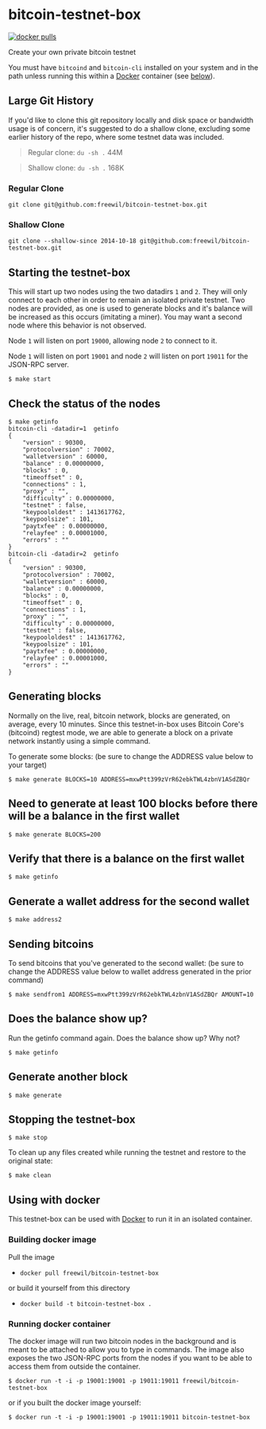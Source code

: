 # bitcoin-testnet-box
[![docker pulls](https://img.shields.io/docker/pulls/freewil/bitcoin-testnet-box.svg?style=flat)](https://hub.docker.com/r/freewil/bitcoin-testnet-box/)

Create your own private bitcoin testnet

You must have `bitcoind` and `bitcoin-cli` installed on your system and in the
path unless running this within a [Docker](https://www.docker.com) container
(see [below](#using-with-docker)).

## Large Git History
If you'd like to clone this git repository locally and disk space or bandwidth
usage is of concern, it's suggested to do a shallow clone, excluding some
earlier history of the repo, where some testnet data was included.

> Regular clone: `du -sh .` 44M

> Shallow clone: `du -sh .` 168K

### Regular Clone
```
git clone git@github.com:freewil/bitcoin-testnet-box.git
```

### Shallow Clone
```
git clone --shallow-since 2014-10-18 git@github.com:freewil/bitcoin-testnet-box.git
```

## Starting the testnet-box

This will start up two nodes using the two datadirs `1` and `2`. They
will only connect to each other in order to remain an isolated private testnet.
Two nodes are provided, as one is used to generate blocks and it's balance
will be increased as this occurs (imitating a miner). You may want a second node
where this behavior is not observed.

Node `1` will listen on port `19000`, allowing node `2` to connect to it.

Node `1` will listen on port `19001` and node `2` will listen on port `19011`
for the JSON-RPC server.


```
$ make start
```

## Check the status of the nodes

```
$ make getinfo
bitcoin-cli -datadir=1  getinfo
{
    "version" : 90300,
    "protocolversion" : 70002,
    "walletversion" : 60000,
    "balance" : 0.00000000,
    "blocks" : 0,
    "timeoffset" : 0,
    "connections" : 1,
    "proxy" : "",
    "difficulty" : 0.00000000,
    "testnet" : false,
    "keypoololdest" : 1413617762,
    "keypoolsize" : 101,
    "paytxfee" : 0.00000000,
    "relayfee" : 0.00001000,
    "errors" : ""
}
bitcoin-cli -datadir=2  getinfo
{
    "version" : 90300,
    "protocolversion" : 70002,
    "walletversion" : 60000,
    "balance" : 0.00000000,
    "blocks" : 0,
    "timeoffset" : 0,
    "connections" : 1,
    "proxy" : "",
    "difficulty" : 0.00000000,
    "testnet" : false,
    "keypoololdest" : 1413617762,
    "keypoolsize" : 101,
    "paytxfee" : 0.00000000,
    "relayfee" : 0.00001000,
    "errors" : ""
}
```

## Generating blocks

Normally on the live, real, bitcoin network, blocks are generated, on average,
every 10 minutes. Since this testnet-in-box uses Bitcoin Core's (bitcoind)
regtest mode, we are able to generate a block on a private network
instantly using a simple command.

To generate some blocks: (be sure to change the ADDRESS value below to your target)

```
$ make generate BLOCKS=10 ADDRESS=mxwPtt399zVrR62ebkTWL4zbnV1ASdZBQr
```

## Need to generate at least 100 blocks before there will be a balance in the first wallet
```
$ make generate BLOCKS=200
```

## Verify that there is a balance on the first wallet
```
$ make getinfo
```

## Generate a wallet address for the second wallet
```
$ make address2
```

## Sending bitcoins
To send bitcoins that you've generated to the second wallet: (be sure to change the ADDRESS value below to wallet address generated in the prior command)

```
$ make sendfrom1 ADDRESS=mxwPtt399zVrR62ebkTWL4zbnV1ASdZBQr AMOUNT=10
```

## Does the balance show up?
Run the getinfo command again. Does the balance show up? Why not?
```
$ make getinfo
```

## Generate another block
```
$ make generate
```

## Stopping the testnet-box

```
$ make stop
```

To clean up any files created while running the testnet and restore to the
original state:

```
$ make clean
```

## Using with docker
This testnet-box can be used with [Docker](https://www.docker.com/) to run it in
an isolated container.

### Building docker image

Pull the image
  * `docker pull freewil/bitcoin-testnet-box`

or build it yourself from this directory
  * `docker build -t bitcoin-testnet-box .`

### Running docker container
The docker image will run two bitcoin nodes in the background and is meant to be
attached to allow you to type in commands. The image also exposes
the two JSON-RPC ports from the nodes if you want to be able to access them
from outside the container.
      
   `$ docker run -t -i -p 19001:19001 -p 19011:19011 freewil/bitcoin-testnet-box`

or if you built the docker image yourself:

   `$ docker run -t -i -p 19001:19001 -p 19011:19011 bitcoin-testnet-box`

